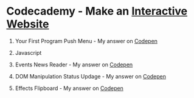 # Codecademy - Make an [Interactive Website](https://www.codecademy.com/en/skills/make-an-interactive-website)

1. Your First Program
Push Menu - My answer on [Codepen](https://codepen.io/sebam2k4/pen/qmYKVK)

2. Javascript

3. Events
News Reader - My answer on [Codepen](https://codepen.io/sebam2k4/pen/WjJLqq)

4. DOM Manipulation
Status Updage - My answer on [Codepen](https://codepen.io/sebam2k4/pen/aWGXyV)

5. Effects
Flipboard - My answer on [Codepen](http://codepen.io/sebam2k4/pen/dWeaaa)